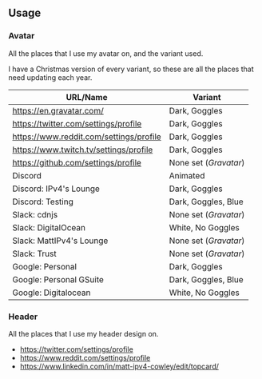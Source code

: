 ## Usage

### Avatar

All the places that I use my avatar on, and the variant used.

I have a Christmas version of every variant,
so these are all the places that need updating each year.

| URL/Name                                | Variant               |
|-----------------------------------------|-----------------------|
| https://en.gravatar.com/                | Dark, Goggles         |
| https://twitter.com/settings/profile    | Dark, Goggles         |
| https://www.reddit.com/settings/profile | Dark, Goggles         |
| https://www.twitch.tv/settings/profile  | Dark, Goggles         |
| https://github.com/settings/profile     | None set (_Gravatar_) |
| Discord                                 | Animated              |
| Discord: IPv4's Lounge                  | Dark, Goggles         |
| Discord: Testing                        | Dark, Goggles, Blue   |
| Slack: cdnjs                            | None set (_Gravatar_) |
| Slack: DigitalOcean                     | White, No Goggles     |
| Slack: MattIPv4's Lounge                | None set (_Gravatar_) |
| Slack: Trust                            | None set (_Gravatar_) |
| Google: Personal                        | Dark, Goggles         |
| Google: Personal GSuite                 | Dark, Goggles, Blue   |
| Google: Digitalocean                    | White, No Goggles     |

### Header

All the places that I use my header design on.

- https://twitter.com/settings/profile
- https://www.reddit.com/settings/profile
- https://www.linkedin.com/in/matt-ipv4-cowley/edit/topcard/
